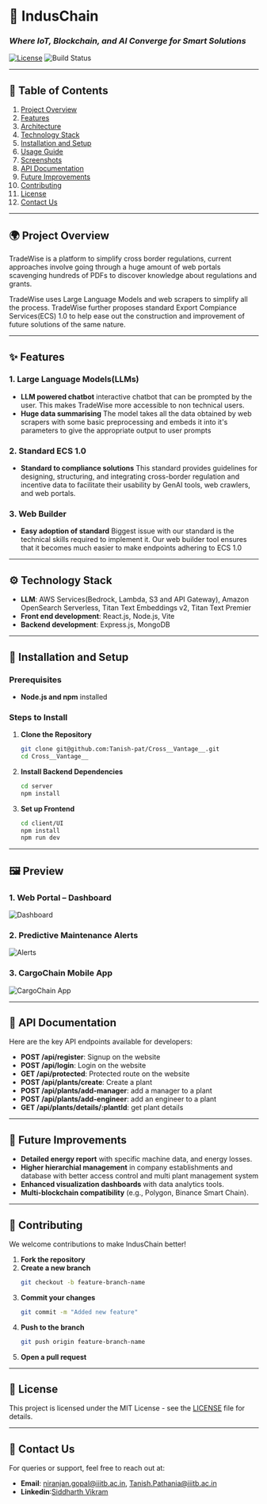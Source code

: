 # 🚀 **IndusChain**  
### _Where IoT, Blockchain, and AI Converge for Smart Solutions_  

[![License](https://img.shields.io/badge/License-MIT-blue.svg)](LICENSE) ![Build Status](https://img.shields.io/badge/Build-Stable-green.svg)  

---

## 📖 **Table of Contents**  
1. [Project Overview](#project-overview)  
2. [Features](#features)  
3. [Architecture](#architecture)
4. [Technology Stack](#technology-stack)  
5. [Installation and Setup](#installation-and-setup)  
6. [Usage Guide](#usage-guide)  
7. [Screenshots](#screenshots)  
8. [API Documentation](#api-documentation)  
9. [Future Improvements](#future-improvements)  
10. [Contributing](#contributing)  
11. [License](#license)  
12. [Contact Us](#contact-us)  

---

## 🌍 **Project Overview**  
TradeWise is a platform to simplify cross border regulations, current approaches involve going through a huge amount of web portals scavenging hundreds of PDFs to discover knowledge about regulations and grants.

TradeWise uses Large Language Models and web scrapers to simplify all the process. TradeWise further proposes standard Export Compiance Services(ECS) 1.0 to help ease out the construction and improvement of future solutions of the same nature.

---

## ✨ **Features**  

### 1. Large Language Models(LLMs)
- **LLM powered chatbot** interactive chatbot that can be prompted by the user. This makes TradeWise more accessible to non technical users.
- **Huge data summarising** The model takes all the data obtained by web scrapers with some basic preprocessing and embeds it into it's parameters to give the appropriate output to user prompts

### 2. Standard ECS 1.0
- **Standard to compliance solutions** This standard provides guidelines for designing, structuring, and integrating cross-border regulation and incentive data to facilitate their usability by GenAI tools, web crawlers, and web portals.

### 3. Web Builder
- **Easy adoption of standard** Biggest issue with our standard is the technical skills required to implement it. Our web builder tool ensures that it becomes much easier to make endpoints adhering to ECS 1.0

---

## ⚙️ **Technology Stack**   
- **LLM**: AWS Services(Bedrock, Lambda, S3 and API Gateway), Amazon OpenSearch Serverless, Titan Text Embeddings v2, Titan Text Premier 
- **Front end development**: React.js, Node.js, Vite
- **Backend development**: Express.js, MongoDB

---

## 🚀 **Installation and Setup**  

### Prerequisites  
- **Node.js and npm** installed 

### Steps to Install  
1. **Clone the Repository**  
   ```bash
   git clone git@github.com:Tanish-pat/Cross__Vantage__.git
   cd Cross__Vantage__
   ```

2. **Install Backend Dependencies**  
   ```bash
   cd server
   npm install
   ```

3. **Set up Frontend**  
   ```bash
   cd client/UI
   npm install
   npm run dev
   ```

---



## 🖼 **Preview**  
### 1. Web Portal – Dashboard  
![Dashboard](./assets/dashboard.png)  

### 2. Predictive Maintenance Alerts  
![Alerts](./assets/alerts.png)  

### 3. CargoChain Mobile App  
![CargoChain App](mobile_app.png)  

---

## 📑 **API Documentation**  
Here are the key API endpoints available for developers:  

- **POST /api/register**: Signup on the website 
- **POST /api/login**: Login on the website
- **GET /api/protected**: Protected route on the website
- **POST /api/plants/create**: Create a plant
- **POST /api/plants/add-manager**: add a manager to a plant
- **POST /api/plants/add-engineer**: add an engineer to a plant
- **GET /api/plants/details/:plantId**: get plant details

---

## 🚀 **Future Improvements**  
- **Detailed energy report** with specific machine data, and energy losses. 
- **Higher hierarchial management** in company establishments and database with better access control and multi plant management system
- **Enhanced visualization dashboards** with data analytics tools.  
- **Multi-blockchain compatibility** (e.g., Polygon, Binance Smart Chain).

---

## 🤝 **Contributing**  
We welcome contributions to make IndusChain better!  

1. **Fork the repository**  
2. **Create a new branch**  
   ```bash
   git checkout -b feature-branch-name
   ```
3. **Commit your changes**  
   ```bash
   git commit -m "Added new feature"
   ```
4. **Push to the branch**  
   ```bash
   git push origin feature-branch-name
   ```
5. **Open a pull request**

---

## 📜 **License**  
This project is licensed under the MIT License - see the [LICENSE](LICENSE) file for details.

---

## 📧 **Contact Us**  
For queries or support, feel free to reach out at:  
- **Email**: niranjan.gopal@iiitb.ac.in, Tanish.Pathania@iiitb.ac.in
- **Linkedin**:[Siddharth Vikram](https://www.linkedin.com/in/siddharth-vikram-523835219/)
